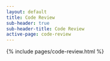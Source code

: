 ```yaml
---
layout: default
title: Code Review
sub-header: true
sub-header-title: Code Review
active-page: code-review
---
```


{% include pages/code-review.html %}